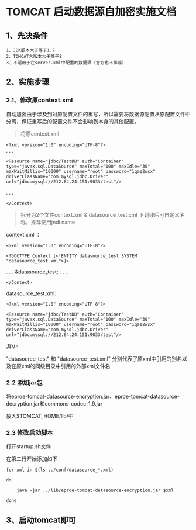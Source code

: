 # TOMCAT 启动数据源自加密实施文档
 
## 1、先决条件

    1、JDK版本大于等于1.7
    2、TOMCAT大版本大于等于8
    3、不适用于在server.xml中配置的数据源（官方也不推荐）

## 2、实施步骤

### 2.1、修改原context.xml

自动加密由于涉及到对原配置文件的重写，所以需要将数据源配置从原配置文件中分离，保证重写后的配置文件不会影响到本身的其他配置。

> 将原context.xml


```<?xml version="1.0" encoding="UTF-8"?>  ```  
.
.
.

```<Resource name="jdbc/TestDB" auth="Container" type="javax.sql.DataSource" maxTotal="100" maxIdle="30" maxWaitMillis="10000" username="root" password="1qaz2wsx" driverClassName="com.mysql.jdbc.Driver" url="jdbc:mysql://212.64.24.151:9033/test"/>```

.
.
.

```</Context>```

> 拆分为2个文件context.xml & datasource_test.xml 下划线后可自定义名称，推荐使用jndi name

context.xml ：

```<?xml version="1.0" encoding="UTF-8"?>  ``` 

```
<!DOCTYPE Context [<!ENTITY datasource_test SYSTEM "datasource_test.xml">]>
```

.
.
.
&datasource_test;
.
.
.

```</Context>```

datasource_test.xml:

```<?xml version="1.0" encoding="UTF-8"?>```

```<Resource name="jdbc/TestDB" auth="Container" type="javax.sql.DataSource" maxTotal="100" maxIdle="30" maxWaitMillis="10000" username="root" password="1qaz2wsx" driverClassName="com.mysql.jdbc.Driver" url="jdbc:mysql://212.64.24.151:9033/test"/>```



<i>其中:</i>

"datasource_test" 和 "datasource_test.xml" 分别代表了原xml中引用的别名以及在原xml的同级目录中引用的外部xml文件名

    
### 2.2 添加jar包

将eproe-tomcat-datasource-encryption.jar、eproe-tomcat-datasource-decryption.jar和commons-codec-1.9.jar

放入$TOMCAT_HOME/lib/中

### 2.3 修改启动脚本

打开startup.sh文件

在第二行开始添加如下

```for xml in $(ls ../conf/datasource_*.xml)```

```do```
        
        java -jar ../lib/eproe-tomcat-datasource-encryption.jar $xml
        
```done```

## 3、启动tomcat即可
